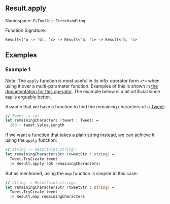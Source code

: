 ## Result.apply

Namespace: `FsToolkit.ErrorHandling`

Function Signature:

```F#
Result<('a -> 'b), 'c> -> Result<'a, 'c> -> Result<'b, 'c>
```

## Examples

### Example 1

Note: The `apply` function is most useful in its infix operator form `<*>` when using it over a multi-parameter function. Examples of this is shown in [the documentation for this operator](../result/operators.md). The example below is a bit artificial since `map` is arguably better.

Assume that we have a function to find the remaining characters of a [Tweet](../result/map3.md#tweet):

```fsharp
// Tweet -> int
let remainingCharacters (tweet : Tweet) =
  280 - tweet.Value.Length
```

If we want a function that takes a plain string instead, we can achieve it using the `apply` function:

```fsharp
// string -> Result<int,string>
let remainingCharactersStr (tweetStr : string) =
  Tweet.TryCreate tweet
  |> Result.apply (Ok remainingCharacters)
```

But as mentioned, using the `map`  function is simpler in this case:

```fsharp
// string -> Result<int,string>
let remainingCharactersStr (tweetStr : string) =
  Tweet.TryCreate tweet
  |> Result.map remainingCharacters
```

